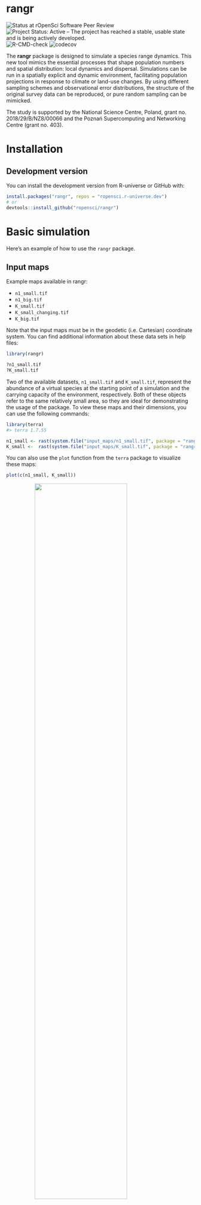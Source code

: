 
# rangr

<!-- badges: start -->

![Status at rOpenSci Software Peer
Review](https://badges.ropensci.org/595_status.svg) ![Project Status:
Active – The project has reached a stable, usable state and is being
actively
developed.](https://www.repostatus.org/badges/latest/active.svg)
![R-CMD-check](https://github.com/ropensci/rangr/actions/workflows/R-CMD-check.yaml/badge.svg)
![codecov](https://codecov.io/gh/ropensci/rangr/graph/badge.svg?token=noq7E0HSe2)

<!-- badges: end -->

The **rangr** package is designed to simulate a species range dynamics.
This new tool mimics the essential processes that shape population
numbers and spatial distribution: local dynamics and dispersal.
Simulations can be run in a spatially explicit and dynamic environment,
facilitating population projections in response to climate or land-use
changes. By using different sampling schemes and observational error
distributions, the structure of the original survey data can be
reproduced, or pure random sampling can be mimicked.

The study is supported by the National Science Centre, Poland, grant no.
2018/29/B/NZ8/00066 and the Poznań Supercomputing and Networking Centre
(grant no. 403).

# Installation

## Development version

You can install the development version from R-universe or GitHub with:

``` r
install.packages("rangr", repos = "ropensci.r-universe.dev")
# or
devtools::install_github("ropensci/rangr")
```

# Basic simulation

Here’s an example of how to use the `rangr` package.

## Input maps

Example maps available in rangr:

- `n1_small.tif`
- `n1_big.tif`
- `K_small.tif`
- `K_small_changing.tif`
- `K_big.tif`

Note that the input maps must be in the geodetic (i.e. Cartesian)
coordinate system. You can find additional information about these data
sets in help files:

``` r
library(rangr)

?n1_small.tif
?K_small.tif
```

Two of the available datasets, `n1_small.tif` and `K_small.tif`,
represent the abundance of a virtual species at the starting point of a
simulation and the carrying capacity of the environment, respectively.
Both of these objects refer to the same relatively small area, so they
are ideal for demonstrating the usage of the package. To view these maps
and their dimensions, you can use the following commands:

``` r
library(terra)
#> terra 1.7.55

n1_small <- rast(system.file("input_maps/n1_small.tif", package = "rangr"))
K_small <-  rast(system.file("input_maps/K_small.tif", package = "rangr"))
```

You can also use the `plot` function from the `terra` package to
visualize these maps:

``` r
plot(c(n1_small, K_small))
```

<img src="man/figures/README-vis_input_maps-1.png" width="70%" style="display: block; margin: auto;" />

## Initialise

To create a `sim_data` object containing the necessary information to
run a simulation, use the `initialise()` function. For example:

``` r
sim_data_01 <- initialise(
  n1_map = n1_small,
  K_map = K_small,
  r = log(2),
  rate = 1 / 1e3
)
```

Here, we set the intrinsic population growth rate to `log(2)` and the
rate parameter that is related to the kernel function describing
dispersal to `1/1e3`.

To see the summary of the `sim_data` object:

``` r
summary(sim_data_01)
#> Summary of sim_data object
#> 
#> n1 map summary: 
#>    Min. 1st Qu.  Median    Mean 3rd Qu.    Max.    NA's 
#>  0.0000  0.0000  0.0000  0.1449  0.0000 10.0000      12 
#> 
#> Carrying capacity map summary: 
#>    Min. 1st Qu.  Median    Mean 3rd Qu.    Max.    NA's 
#>    0.00    0.00   56.00   44.84   72.00  100.00      12 
#>                       
#> growth        gompertz
#> r               0.6931
#> A                    -
#> kernel_fun        rexp
#> dens_dep           K2N
#> border       absorbing
#> max_dist          2000
#> changing_env     FALSE
#> dlist             TRUE
```

## Simulation

To run a simulation, use the `sim()` function, which takes a `sim_data`
object and the specified number of time steps as input parameters. For
example:

``` r
sim_result_01 <- sim(obj = sim_data_01, time = 100)
```

To see the summary of the `sim_result_01` object:

``` r
summary(sim_result_01)
```

<img src="man/figures/README-summary_sim_res-1.png" width="70%" style="display: block; margin: auto;" />

    #> Summary of sim_results object
    #> 
    #> Simulation summary: 
    #>                     
    #> simulated time   100
    #> extinction     FALSE
    #> 
    #> Abundances summary: 
    #>    Min. 1st Qu.  Median    Mean 3rd Qu.    Max.    NA's 
    #>    0.00    0.00   12.00   10.45   19.00   54.00    1200

Note that this is a simple example and there are many more parameters
that can be set for `initialise()` and `sim()`. See the documentation
for the `rangr` package for more information.

## Visualisation

You can use `rangr` to visualise selected time steps from the
simulation. The `plot()` method is used to generate the plot. Here’s an
example:

``` r
# generate visualisation
plot(sim_result_01,
  time_points = c(1, 10, 25, 50),
  template = sim_data_01$K_map
)
```

<img src="man/figures/README-vis_sim_res_01-1.png" width="70%" style="display: block; margin: auto;" />

    #> class       : SpatRaster 
    #> dimensions  : 15, 10, 4  (nrow, ncol, nlyr)
    #> resolution  : 1000, 1000  (x, y)
    #> extent      : 270000, 280000, 610000, 625000  (xmin, xmax, ymin, ymax)
    #> coord. ref. : ETRS89 / Poland CS92 
    #> source(s)   : memory
    #> names       : t_1, t_10, t_25, t_50 
    #> min values  :   0,    0,    0,    0 
    #> max values  :  10,   19,   27,   36

You can adjust the `breaks` parameter to get more breaks on the
colorscale:

``` r
# generate visualisation with more breaks
plot(sim_result_01,
  time_points = c(1, 10, 25, 50),
  breaks = seq(0, max(sim_result_01$N_map + 5, na.rm = TRUE), by = 5),
  template = sim_data_01$K_map
)
```

<img src="man/figures/README-vis_sim_res_02-1.png" width="70%" style="display: block; margin: auto;" />

    #> class       : SpatRaster 
    #> dimensions  : 15, 10, 4  (nrow, ncol, nlyr)
    #> resolution  : 1000, 1000  (x, y)
    #> extent      : 270000, 280000, 610000, 625000  (xmin, xmax, ymin, ymax)
    #> coord. ref. : ETRS89 / Poland CS92 
    #> source(s)   : memory
    #> names       : t_1, t_10, t_25, t_50 
    #> min values  :   0,    0,    0,    0 
    #> max values  :  10,   19,   27,   36

If you prefer working on raster you can also transform any `sim_result`
object into `SpatRaster` using `to_rast()` function:

``` r
# raster construction
my_rast <- to_rast(
  sim_result_01,
  time_points = 1:sim_result_01$simulated_time,
  template = sim_data_01$K_map
)

# print raster
print(my_rast)
#> class       : SpatRaster 
#> dimensions  : 15, 10, 100  (nrow, ncol, nlyr)
#> resolution  : 1000, 1000  (x, y)
#> extent      : 270000, 280000, 610000, 625000  (xmin, xmax, ymin, ymax)
#> coord. ref. : ETRS89 / Poland CS92 
#> source(s)   : memory
#> names       : t_1, t_2, t_3, t_4, t_5, t_6, ... 
#> min values  :   0,   0,   0,   0,   0,   0, ... 
#> max values  :  10,  11,  14,  16,  20,  13, ...
```

And then visualise it using `plot()` function:

``` r
# plot selected time points
plot(my_rast, c(1, 10, 25, 50))
```

<img src="man/figures/README-vis_sim_res_04-1.png" width="70%" style="display: block; margin: auto;" />

# Vignettes

- [Workflow
  examples](https://docs.ropensci.org/rangr/articles/rangr.html)

# Citation

To cite `rangr` use `citation()` function:

``` r
library(rangr)
citation("rangr")
```

# Code of Conduct

Please note that this package is released with a [Contributor Code of
Conduct](https://ropensci.org/code-of-conduct/). By contributing to this
project, you agree to abide by its terms.
